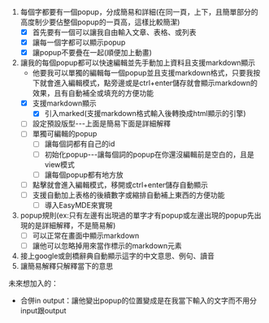 1. 每個字都要有一個popup，分成簡易和詳細(在同一頁，上下，且簡單部分的高度制少要佔整個popup的一頁高，這樣比較簡潔)
   - [x] 首先要有一個可以讓我自由輸入文章、表格、或列表
   - [x] 讓每一個字都可以顯示popup
   - [x] 讓popup不要疊在一起(順便加上動畫)
2. 讓我的每個popup都可以快速編輯並先手動加上資料且支援markdown顯示 
   - 他要我可以單獨的編輯每一個popup並且支援markdown格式，只要我按下就會進入編輯模式，點旁邊或是ctrl+enter儲存就會顯示markdown的效果，且有自動補全或填充的方便功能
   - [x] 支援markdown顯示
     - [x] 引入marked(支援markdown格式輸入後轉換成html顯示的引擎)
   - [ ] 設定預設版型---上面是簡易下面是詳細解釋
   - [ ] 單獨可編輯的popup
     - [ ] 讓每個詞都有自己的id
     - [ ] 初始化popup---讓每個詞的popup在你還沒編輯前是空白的，且是view模式
     - [ ] 讓每個popup都有地方放
   - [ ] 點擊就會進入編輯模式，移開或ctrl+enter儲存自動顯示
   - [ ] 支援自動加上表格的後續數字或縮排自動補上東西的方便功能
     - [ ] 導入EasyMDE來實現
3. popup規則(ex:只有左邊有出現過的單字才有popup或左邊出現的popup先出現的是詳細解釋，不是簡易解)
   - [ ] 可以正常在畫面中顯示markdown
   - [ ] 讓他可以忽略掉用來當作標示的markdown元素
4. 接上google或劍橋辭典自動顯示這字的中文意思、例句、讀音
5. 讓簡易解釋只解釋當下的意思


未來想加入的：
- 合併in output：讓他變出popup的位置變成是在我當下輸入的文字而不用分input跟output
